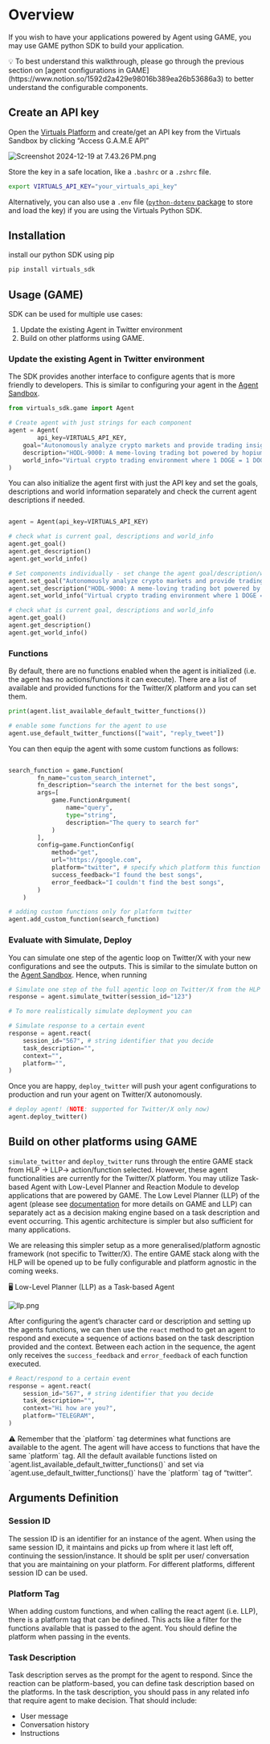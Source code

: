 # Overview

If you wish to have your applications powered by Agent using GAME, you may use GAME python SDK to build your application. 

<aside>
💡 To best understand this walkthrough, please go through the previous section on 
	[agent configurations in GAME](https://www.notion.so/1592d2a429e98016b389ea26b53686a3) to better understand the configurable components.

</aside>

## Create an API key

Open the [Virtuals Platform](https://app.virtuals.io/) and create/get an API key from the Virtuals Sandbox by clicking “Access G.A.M.E API” 

![Screenshot 2024-12-19 at 7.43.26 PM.png](https://prod-files-secure.s3.us-west-2.amazonaws.com/12f7bb5a-d953-4ff0-8718-ebe6b3499c01/b7be714a-a3e7-4f30-a7dd-5ac8e7c17066/Screenshot_2024-12-19_at_7.43.26_PM.png)

Store the key in a safe location, like a `.bashrc` or a `.zshrc` file. 

```bash
export VIRTUALS_API_KEY="your_virtuals_api_key"
```

Alternatively, you can also use a `.env` file ([`python-dotenv` package](https://github.com/theskumar/python-dotenv) to store and load the key) if you are using the Virtuals Python SDK.

## Installation

install our python SDK using pip

```bash
pip install virtuals_sdk
```

## Usage (GAME)

SDK can be used for multiple use cases: 

1. Update the existing Agent in Twitter environment 
2. Build on other platforms using GAME. 

### Update the existing Agent in Twitter environment

The SDK provides another interface to configure agents that is more friendly to developers. This is similar to configuring your agent in the [Agent Sandbox](https://game-lite.virtuals.io/).

```python
from virtuals_sdk.game import Agent

# Create agent with just strings for each component
agent = Agent(
		api_key=VIRTUALS_API_KEY,
    goal="Autonomously analyze crypto markets and provide trading insights",
    description="HODL-9000: A meme-loving trading bot powered by hopium and ramen",
    world_info="Virtual crypto trading environment where 1 DOGE = 1 DOGE"
)
```

You can also initialize the agent first with just the API key and set the goals, descriptions and world information separately and check the current agent descriptions if needed. 

```python

agent = Agent(api_key=VIRTUALS_API_KEY)

# check what is current goal, descriptions and world_info
agent.get_goal()
agent.get_description()
agent.get_world_info()

# Set components individually - set change the agent goal/description/worldinfo
agent.set_goal("Autonomously analyze crypto markets and provide trading insights")
agent.set_description("HODL-9000: A meme-loving trading bot powered by hopium and ramen")
agent.set_world_info("Virtual crypto trading environment where 1 DOGE = 1 DOGE")

# check what is current goal, descriptions and world_info
agent.get_goal()
agent.get_description()
agent.get_world_info()
```

### Functions

By default, there are no functions enabled when the agent is initialized (i.e. the agent has no actions/functions it can execute). There are a list of available and provided functions for the Twitter/X platform and you can set them.

```python
print(agent.list_available_default_twitter_functions())

# enable some functions for the agent to use
agent.use_default_twitter_functions(["wait", "reply_tweet"])
```

You can then equip the agent with some custom functions as follows:

```python

search_function = game.Function(
        fn_name="custom_search_internet",
        fn_description="search the internet for the best songs",
        args=[
            game.FunctionArgument(
                name="query",
                type="string",
                description="The query to search for"
            )
        ],
        config=game.FunctionConfig(
            method="get",
            url="https://google.com",
            platform="twitter", # specify which platform this function is for, in this case this function is for twitter only
            success_feedback="I found the best songs",
            error_feedback="I couldn't find the best songs",
        )
    )

# adding custom functions only for platform twitter
agent.add_custom_function(search_function)
```

### Evaluate with Simulate, Deploy

You can simulate one step of the agentic loop on Twitter/X with your new configurations and see the outputs. This is similar to the simulate button on the [Agent Sandbox](https://game-lite.virtuals.io/). Hence, when running

```python
# Simulate one step of the full agentic loop on Twitter/X from the HLP -> LLP -> action (NOTE: supported for Twitter/X only now)
response = agent.simulate_twitter(session_id="123")

# To more realistically simulate deployment you can
```

```python
# Simulate response to a certain event
response = agent.react(
	session_id="567", # string identifier that you decide
	task_description="",
	context="",
	platform="",
)
```

Once you are happy, `deploy_twitter` will push your agent configurations to production and run your agent on Twitter/X autonomously.

```python
# deploy agent! (NOTE: supported for Twitter/X only now)
agent.deploy_twitter()
```

## Build on other platforms using GAME

`simulate_twitter` and `deploy_twitter` runs through the entire GAME stack from HLP → LLP→ action/function selected. However, these agent functionalities are currently for the Twitter/X platform. You may utilize Task-based Agent with Low-Level Planner and Reaction Module to develop applications that are powered by GAME. The Low Level Planner (LLP) of the agent (please see [documentation](https://www.notion.so/1592d2a429e98016b389ea26b53686a3?pvs=21) for more details on GAME and LLP) can separately act as a decision making engine based on a task description and event occurring. This agentic architecture is simpler but also sufficient for many applications. 

We are releasing this simpler setup as a more generalised/platform agnostic framework (not specific to Twitter/X). The entire GAME stack along with the HLP will be opened up to be fully configurable and platform agnostic in the coming weeks.

<aside>
🖥️ Low-Level Planner (LLP) as a Task-based Agent

![llp.png](https://prod-files-secure.s3.us-west-2.amazonaws.com/12f7bb5a-d953-4ff0-8718-ebe6b3499c01/6e4de0a6-553c-4347-a46f-0301fc9601a9/llp.png)

</aside>

After configuring the agent’s character card or description and setting up the agents functions, we can then use the `react` method to get an agent to respond and execute a sequence of actions based on the task description provided and the context. Between each action in the sequence, the agent only receives the `success_feedback` and `error_feedback` of each function executed.

```python
# React/respond to a certain event
response = agent.react(
	session_id="567", # string identifier that you decide
	task_description="",
	context="Hi how are you?",
	platform="TELEGRAM",
)
```

<aside>
⚠️ Remember that the `platform` tag determines what functions are available to the agent. The agent will have access to functions that have the same `platform` tag. All the default available functions listed on `agent.list_available_default_twitter_functions()` and set via `agent.use_default_twitter_functions()` have the `platform` tag of “twitter”.

</aside>

## Arguments Definition

### Session ID

The session ID is an identifier for an instance of the agent. When using the same session ID, it maintains and picks up from where it last left off, continuing the session/instance. It should be split per user/ conversation that you are maintaining on your platform. For different platforms, different session ID can be used. 

### Platform Tag

When adding custom functions, and when calling the react agent (i.e. LLP), there is a platform tag that can be defined. This acts like a filter for the functions available that is passed to the agent. You should define the platform when passing in the events.

### Task Description

Task description serves as the prompt for the agent to respond. Since the reaction can be platform-based, you can define task description based on the platforms. In the task description, you should pass in any related info that require agent to make decision. That should include:

- User message
- Conversation history
- Instructions
